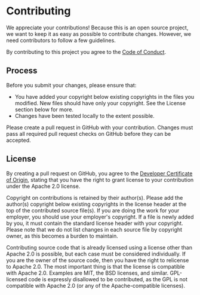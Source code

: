 Contributing
============

We appreciate your contributions! Because this is an open source project, we want to keep it as easy
as possible to contribute changes. However, we need contributors to follow a few guidelines.

By contributing to this project you agree to the [Code of Conduct](CODE_OF_CONDUCT.md).


## Process

Before you submit your changes, please ensure that:

- You have added your copyright below existing copyrights in the files you modified. New files should have only
  your copyright. See the License section below for more.
- Changes have been tested locally to the extent possible.

Please create a pull request in GitHub with your contribution. Changes must pass all required pull request checks
on GitHub before they can be accepted.


## License

By creating a pull request on GitHub, you agree to the [Developer Certificate of
Origin](https://developercertificate.org), stating that you have the right to grant license to your contribution under
the Apache 2.0 license.

Copyright on contributions is retained by their author(s). Please add the author(s) copyright below existing copyrights
in the license header at the top of the contributed source file(s). If you are doing the work for your employer, you
should use your employer's copyright. If a file is newly added by you, it must contain the standard license header with
your copyright. Please note that we do not list changes in each source file by copyright owner, as this becomes a burden
to maintain.

Contributing source code that is already licensed using a license other than Apache 2.0 is possible, but each
case must be considered individually. If you are the owner of the source code, then you have the right to
relicense to Apache 2.0. The most important thing is that the license is compatible with Apache 2.0. Examples
are MIT, the BSD licenses, and similar. GPL-licensed code is expressly disallowed to be contributed, as the
GPL is not compatible with Apache 2.0 (or any of the Apache-compatible licenses).


